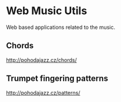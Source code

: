 # Web Music Utils

Web based applications related to the music.

## Chords

http://pohodajazz.cz/chords/

## Trumpet fingering patterns

http://pohodajazz.cz/patterns/
